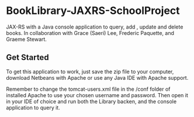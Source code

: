 # BookLibrary-JAXRS-SchoolProject
JAX-RS with a Java console application to query, add , update and delete books. In collaboration with Grace (Saeri) Lee, Frederic Paquette, and Graeme Stewart.

## Get Started
To get this application to work, just save the zip file to your computer, download Netbeans with Apache or use any Java IDE with Apache support.

Remember to change the tomcat-users.xml file in the /conf folder of installed Apache to use your chosen username and password. Then open it in your IDE of choice and run both the Library backen, and the console application to query it.

